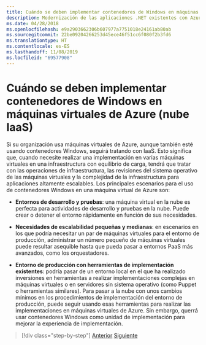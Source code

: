 ```yaml
---
title: Cuándo se deben implementar contenedores de Windows en máquinas virtuales de Azure (nube IaaS)
description: Modernización de las aplicaciones .NET existentes con Azure Clour y contenedores Windows | Cuándo se deben implementar contenedores Windows en máquinas virtuales de Azure (nube IaaS)
ms.date: 04/28/2018
ms.openlocfilehash: e9a2903662306b607977a7751018e24161ab80ab
ms.sourcegitcommit: 22be09204266253d45ece46f51cc6f080f2b3fd6
ms.translationtype: HT
ms.contentlocale: es-ES
ms.lasthandoff: 11/08/2019
ms.locfileid: "69577908"
---
```

# <a name="when-to-deploy-windows-containers-to-azure-vms-iaas-cloud"></a>Cuándo se deben implementar contenedores de Windows en máquinas virtuales de Azure (nube IaaS)

Si su organización usa máquinas virtuales de Azure, aunque también esté usando contenedores Windows, seguirá tratando con IaaS. Esto significa que, cuando necesite realizar una implementación en varias máquinas virtuales en una infraestructura con equilibrio de carga, tendrá que tratar con las operaciones de infraestructura, las revisiones del sistema operativo de las máquinas virtuales y la complejidad de la infraestructura para aplicaciones altamente escalables. Los principales escenarios para el uso de contenedores Windows en una máquina virtual de Azure son:

- **Entornos de desarrollo y pruebas**: una máquina virtual en la nube es perfecta para actividades de desarrollo y pruebas en la nube. Puede crear o detener el entorno rápidamente en función de sus necesidades.

- **Necesidades de escalabilidad pequeñas y medianas**: en escenarios en los que podría necesitar un par de máquinas virtuales para el entorno de producción, administrar un número pequeño de máquinas virtuales puede resultar asequible hasta que pueda pasar a entornos PaaS más avanzados, como los orquestadores.

- **Entorno de producción con herramientas de implementación existentes**: podría pasar de un entorno local en el que ha realizado inversiones en herramientas a realizar implementaciones complejas en máquinas virtuales o en servidores sin sistema operativo (como Puppet o herramientas similares). Para pasar a la nube con unos cambios mínimos en los procedimientos de implementación del entorno de producción, puede seguir usando esas herramientas para realizar las implementaciones en máquinas virtuales de Azure. Sin embargo, querrá usar contenedores Windows como unidad de implementación para mejorar la experiencia de implementación.

>[!div class="step-by-step"]
>[Anterior](when-to-deploy-windows-containers-in-your-on-premises-iaas-vm-infrastructure.md)
>[Siguiente](when-to-deploy-windows-containers-to-azure-container-instances-ACI.md)
